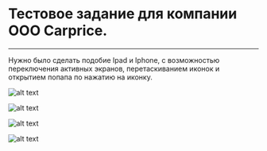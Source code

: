 # Тестовое задание для компании ООО Carprice.
---------------------------------------------


Нужно было сделать подобие Ipad и Iphone, c возможностью переключения активных экранов, перетаскиванием иконок и открытием попапа по нажатию на иконку.

![alt text](https://github.com/vitaliyeb/carPrice-test-tusk/readmeImages/ih.png "Пример на ipad gorizontal")

![alt text](https://github.com/vitaliyeb/carPrice-test-tusk/readmeImages/iv.png "Пример на ipad vertical")

![alt text](https://github.com/vitaliyeb/carPrice-test-tusk/readmeImages/iphoneh.png "Пример на iphone gorizontal")

![alt text](https://github.com/vitaliyeb/carPrice-test-tusk/readmeImages/iphonev.png "Пример на iphone vertical")